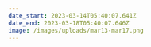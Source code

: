 ```yaml
---
date_start: 2023-03-14T05:40:07.641Z
date_end: 2023-03-18T05:40:07.646Z
image: /images/uploads/mar13-mar17.png
---
```

